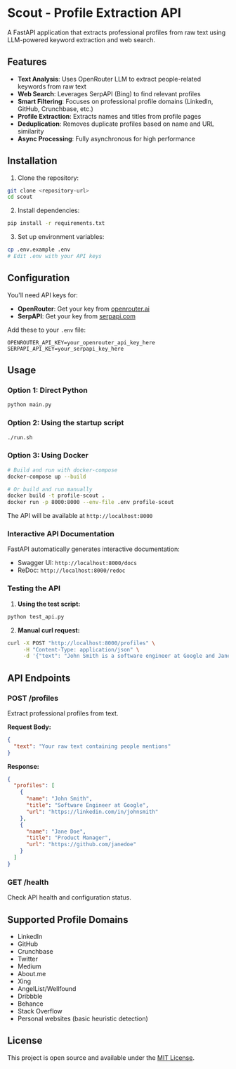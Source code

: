 # Scout - Profile Extraction API

A FastAPI application that extracts professional profiles from raw text using LLM-powered keyword extraction and web search.

## Features

- **Text Analysis**: Uses OpenRouter LLM to extract people-related keywords from raw text
- **Web Search**: Leverages SerpAPI (Bing) to find relevant profiles
- **Smart Filtering**: Focuses on professional profile domains (LinkedIn, GitHub, Crunchbase, etc.)
- **Profile Extraction**: Extracts names and titles from profile pages
- **Deduplication**: Removes duplicate profiles based on name and URL similarity
- **Async Processing**: Fully asynchronous for high performance

## Installation

1. Clone the repository:
```bash
git clone <repository-url>
cd scout
```

2. Install dependencies:
```bash
pip install -r requirements.txt
```

3. Set up environment variables:
```bash
cp .env.example .env
# Edit .env with your API keys
```

## Configuration

You'll need API keys for:
- **OpenRouter**: Get your key from [openrouter.ai](https://openrouter.ai)
- **SerpAPI**: Get your key from [serpapi.com](https://serpapi.com)

Add these to your `.env` file:
```
OPENROUTER_API_KEY=your_openrouter_api_key_here
SERPAPI_API_KEY=your_serpapi_key_here
```

## Usage

### Option 1: Direct Python
```bash
python main.py
```

### Option 2: Using the startup script
```bash
./run.sh
```

### Option 3: Using Docker
```bash
# Build and run with docker-compose
docker-compose up --build

# Or build and run manually
docker build -t profile-scout .
docker run -p 8000:8000 --env-file .env profile-scout
```

The API will be available at `http://localhost:8000`

### Interactive API Documentation
FastAPI automatically generates interactive documentation:
- Swagger UI: `http://localhost:8000/docs`
- ReDoc: `http://localhost:8000/redoc`

### Testing the API

1. **Using the test script:**
```bash
python test_api.py
```

2. **Manual curl request:**
```bash
curl -X POST "http://localhost:8000/profiles" \
     -H "Content-Type: application/json" \
     -d '{"text": "John Smith is a software engineer at Google and Jane Doe works as a product manager at Microsoft."}'
```

## API Endpoints

### POST /profiles
Extract professional profiles from text.

**Request Body:**
```json
{
  "text": "Your raw text containing people mentions"
}
```

**Response:**
```json
{
  "profiles": [
    {
      "name": "John Smith",
      "title": "Software Engineer at Google", 
      "url": "https://linkedin.com/in/johnsmith"
    },
    {
      "name": "Jane Doe",
      "title": "Product Manager",
      "url": "https://github.com/janedoe"
    }
  ]
}
```

### GET /health
Check API health and configuration status.

## Supported Profile Domains

- LinkedIn
- GitHub  
- Crunchbase
- Twitter
- Medium
- About.me
- Xing
- AngelList/Wellfound
- Dribbble
- Behance
- Stack Overflow
- Personal websites (basic heuristic detection)

## License

This project is open source and available under the [MIT License](LICENSE). 